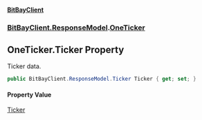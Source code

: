 #### [BitBayClient](./index.md 'index')
### [BitBayClient.ResponseModel](./BitBayClient-ResponseModel.md 'BitBayClient.ResponseModel').[OneTicker](./BitBayClient-ResponseModel-OneTicker.md 'BitBayClient.ResponseModel.OneTicker')
## OneTicker.Ticker Property
Ticker data.  
```csharp
public BitBayClient.ResponseModel.Ticker Ticker { get; set; }
```
#### Property Value
[Ticker](./BitBayClient-ResponseModel-Ticker.md 'BitBayClient.ResponseModel.Ticker')  
